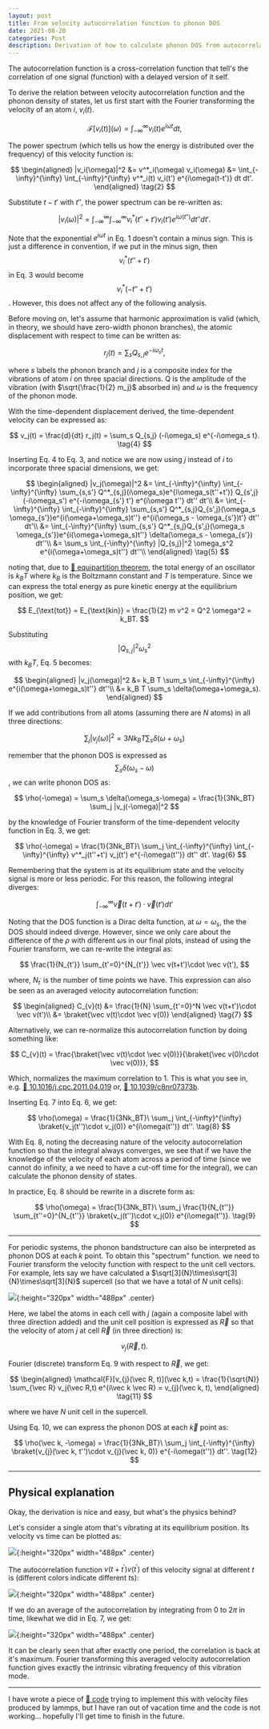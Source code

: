 ```yaml
---
layout: post
title: From velocity autocorrelation function to phonon DOS
date: 2021-08-20
categories: Post
description: Derivation of how to calculate phonon DOS from autocorrelation functions.
---
```


The autocorrelation function is a cross-correlation function that tell's the correlation of one signal (function) with a delayed version of it self.

To derive the relation between velocity autocorrelation function and the phonon density of states, let us first start with the Fourier transforming the velocity of an atom $i$, $v_i(t)$.

$$
\mathcal{F}[v_i(t)](\omega) = \int_{-\infty}^{\infty}v_i(t)e^{i\omega t} dt,
\tag{1}
$$


The power spectrum (which tells us how the energy is distributed over the frequency) of this velocity function is:

$$
\begin{aligned}
|v_i(\omega)|^2 &= v^*_i(\omega) v_i(\omega)
&= \int_{-\infty}^{\infty}  \int_{-\infty}^{\infty} v^*_i(t) v_i(t') e^{i\omega(t-t')} dt dt'.
\end{aligned} \tag{2}
$$

Substitute $t-t'$ with $t''$, the power spectrum can be re-written as:

$$
|v_i(\omega)|^2 = \int_{-\infty}^{\infty}  \int_{-\infty}^{\infty} v^*_i(t''+t') v_i(t') e^{i\omega(t'')} dt'' dt'.
\tag{3}
$$

Note that the exponential $e^{i\omega t}$ in Eq. 1 doesn't contain a minus sign.
This is just a difference in convention, if we put in the minus sign, then
$$v^*_i(t''+t')$$
in Eq. 3 would become 
$$v^*_i(-t''+t')$$.
However, this does not affect any of the following analysis.

Before moving on, let's assume that harmonic approximation is valid (which, in theory, we should have zero-width phonon branches), the atomic displacement with respect to time can be written as:

$$
r_j(t) = \sum_s Q_{s,j} e^{-i\omega_s t},
$$

where $s$ labels the phonon branch and $j$ is a composite index for the vibrations of atom $i$ on three spacial directions.
Q is the amplitude of the vibration (with $\sqrt{\frac{1}{2} m_j}$ absorbed in) and $\omega$ is the frequency of the phonon mode.

With the time-dependent displacement derived, the time-dependent velocity can be expressed as:

$$
v_j(t) = \frac{d}{dt} r_j(t) = \sum_s Q_{s,j} (-i\omega_s) e^{-i\omega_s t}.
\tag{4}
$$

Inserting Eq. 4 to Eq. 3, and notice we are now using $j$ instead of $i$ to incorporate three spacial dimensions, we get:

$$
\begin{aligned}
|v_j(\omega)|^2 &= \int_{-\infty}^{\infty}  \int_{-\infty}^{\infty} \sum_{s,s'} Q^*_{s,j}(i\omega_s)e^{i\omega_s(t''+t')} Q_{s',j} (-i\omega_s') e^{-i\omega_{s'} t'} e^{i\omega t''} dt'' dt'\\
&= \int_{-\infty}^{\infty} \int_{-\infty}^{\infty} \sum_{s,s'} Q^*_{s,j}Q_{s',j}(\omega_s \omega_{s'})e^{i(\omega+\omega_s)t''} e^{i(\omega_s - \omega_{s'})t'} dt'' dt'\\
&= \int_{-\infty}^{\infty} \sum_{s,s'} Q^*_{s,j}Q_{s',j}(\omega_s \omega_{s'})e^{i(\omega+\omega_s)t''} \delta(\omega_s - \omega_{s'}) dt''\\
&= \sum_s \int_{-\infty}^{\infty} |Q_{s,j}|^2 \omega_s^2  e^{i(\omega+\omega_s)t''} dt''\\
\end{aligned}
\tag{5}
$$

noting that, due to [🔗 equipartition theorem](https://en.wikipedia.org/wiki/Equipartition_theorem), the total energy of an oscillator is $k_BT$ where $k_B$ is the Boltzmann constant and $T$ is temperature.
Since we can express the total energy as pure kinetic energy at the equilibrium position, we get:

$$
E_{\text{tot}} = E_{\text{kin}} = \frac{1}{2} m v^2 = Q^2 \omega^2  = k_BT.
$$

Substituting
$$|Q_{s,j}|^2 \omega_s^2$$
with $k_BT$, Eq. 5 becomes:

$$
\begin{aligned}
|v_j(\omega)|^2 &= k_B T \sum_s \int_{-\infty}^{\infty} e^{i(\omega+\omega_s)t''} dt''\\
&= k_B T \sum_s \delta(\omega+\omega_s).
\end{aligned}
$$

If we add contributions from all atoms (assuming there are $N$ atoms) in all three directions:

$$
\sum_j |v_j(\omega)|^2 = 3N k_B T \sum_s \delta(\omega+\omega_s)
$$

remember that the phonon DOS is expressed as
$$\sum_s \delta(\omega_s-\omega)$$, we can write phonon DOS as:

$$
\rho(-\omega) = \sum_s \delta(\omega_s-\omega) = \frac{1}{3Nk_BT} \sum_j |v_j(-\omega)|^2
$$

by the knowledge of Fourier transform of the time-dependent velocity function in Eq. 3, we get:

$$
\rho(-\omega) = \frac{1}{3Nk_BT}\ \sum_j \int_{-\infty}^{\infty}  \int_{-\infty}^{\infty} v^*_j(t''+t') v_j(t') e^{-i\omega(t'')} dt'' dt'.
\tag{6}
$$

Remembering that the system is at its equilibrium state and the velocity signal is more or less periodic.
For this reason, the following integral diverges:
<!-- Finally, the velocity autocorrelation function, which tells us how the velocity is changing over time, can be written as: -->

$$
\int_{-\infty}^{\infty} \vec v(t+t')\cdot \vec v(t')dt'
$$

Noting that the DOS function is a Dirac delta function, at $\omega = \omega_s$, the the DOS should indeed diverge.
However, since we only care about the difference of the $\rho$ with different $\omega$s in our final plots, instead of using the Fourier transform, we can re-write the integral as:

<!-- we have to use the discrete Fourier transform in Eq. 1.
Assuming we have N time points, we can write: -->

$$
\frac{1}{N_{t'}} \sum_{t'=0}^{N_{t'}} \vec v(t+t')\cdot \vec v(t'),
$$

where, $N_{t^{\prime}}$ is the number of time points we have.
This expression can also be seen as an averaged velocity autocorrelation function:

$$
\begin{aligned}
C_{v}(t) &= \frac{1}{N} \sum_{t'=0}^N \vec v(t+t')\cdot \vec v(t')\\
&= \braket{\vec v(t)\cdot \vec v(0)}
\end{aligned}
\tag{7}
$$

Alternatively, we can re-normalize this autocorrelation function by doing something like:

$$
C_{v}(t) = \frac{\braket{\vec v(t)\cdot \vec v(0)}}{\braket{\vec v(0)\cdot \vec v(0)}},
$$

Which, normalizes the maximum correlation to $1$.
This is what you see in, e.g. [🔗 10.1016/j.cpc.2011.04.019](https://www.sciencedirect.com/science/article/pii/S0010465511001500) or, [🔗 10.1039/c8nr07373b](https://pubs.rsc.org/en/content/articlelanding/2018/nr/c8nr07373b).

Inserting Eq. 7 into Eq. 6, we get:

<!-- $$
\rho(-\omega) = \frac{1}{3Nk_BT}\ \sum_j \int_{-\infty}^{\infty} \braket{v_j(t''+t')\cdot v_j(t')} e^{-i\omega(t'')} dt''.
$$

For convenience, we can set $t'=0$ since the starting time of a MD calculation is arbitrary and we can always set $t'$ as the "median" of the time period that we run: -->

$$
\rho(\omega) = \frac{1}{3Nk_BT}\ \sum_j \int_{-\infty}^{\infty} \braket{v_j(t'')\cdot v_j(0)} e^{i\omega(t'')} dt''.
\tag{8}
$$

With Eq. 8, noting the decreasing nature of the velocity autocorrelation function so that the integral always converges, we see that if we have the knowledge of the velocity of each atom across a period of time (since we cannot do infinity, a we need to have a cut-off time for the integral), we can calculate the phonon density of states.

In practice, Eq. 8 should be rewrite in a discrete form as:

$$
\rho(\omega) = \frac{1}{3Nk_BT}\ \sum_j \frac{1}{N_{t''}} \sum_{t''=0}^{N_{t''}} \braket{v_j(t'')\cdot v_j(0)} e^{i\omega(t'')}.
\tag{9}
$$

<!-- and $\omega$ can only be integer times of $\frac{2\pi}{N_{t^{\prime \prime}}}$. -->


---

For periodic systems, the phonon bandstructure can also be interpreted as phonon DOS at each $k$ point.
To obtain this "spectrum" function. we need to Fourier transform the velocity function with respect to the unit cell vectors.
For example, lets say we have calculated a $\sqrt[3]{N}\times\sqrt[3]{N}\times\sqrt[3]{N}$ supercell (so that we have a total of $N$ unit cells):

![]({{site.baseurl}}/assets/img/post_img/2021-08-20-img1.png){:height="320px" width="488px" .center}

Here, we label the atoms in each cell with $j$ (again a composite label with three direction added) and the unit cell position is expressed as $\vec R$ so that the velocity of atom $j$ at cell $\vec R$ (in three direction) is:

$$
v_{j}(\vec R, t).
\tag{10}
$$

Fourier (discrete) transform Eq. 9 with respect to $\vec R$, we get:

$$
\begin{aligned}
\mathcal{F}[v_{j}(\vec R, t)](\vec k,t) = \frac{1}{\sqrt{N}} \sum_{\vec R} v_j(\vec R,t) e^{i\vec k \vec R} = v_{j}(\vec k, t),
\end{aligned}
\tag{11}
$$

where we have $N$ unit cell in the supercell.


Using Eq. 10, we can express the phonon DOS at each $\vec k$ point as:

$$
\rho(\vec k, -\omega) = \frac{1}{3Nk_BT}\ \sum_j \int_{-\infty}^{\infty} \braket{v_{j}(\vec k, t'')\cdot v_{j}(\vec k, 0)} e^{-i\omega(t'')} dt''.
\tag{12}
$$

---

## Physical explanation

Okay, the derivation is nice and easy, but what's the physics behind?

Let's consider a single atom that's vibrating at its equilibrium position.
Its velocity vs time can be plotted as:

![]({{site.baseurl}}/assets/img/post_img/2021-08-20-img2.svg){:height="320px" width="488px" .center}

The autocorrelation function $v(t+t^{\prime})v(t^{\prime})$ of this velocity signal at different $t$ is (different colors indicate different $t$s):

![]({{site.baseurl}}/assets/img/post_img/2021-08-20-img3.svg){:height="320px" width="488px" .center}

If we do an average of the autocorrelation by integrating from $0$ to $2\pi$ in time, likewhat we did in Eq. 7, we get:

![]({{site.baseurl}}/assets/img/post_img/2021-08-20-img4.svg){:height="320px" width="488px" .center}

It can be clearly seen that after exactly one period, the correlation is back at it's maximum.
Fourier transforming this averaged velocity autocorrelation function gives exactly the intrinsic vibrating frequency of this vibration mode.

---
I have wrote a piece of [🔗 code]({{site.baseurl}}/assets/other/2021-08-20-MD_phonon.tar.gz) trying to implement this with velocity files produced by lammps,
but I have ran out of vacation time and the code is not working... 
hopefully I'll get time to finish in the future.
